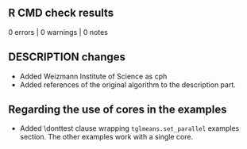 ## R CMD check results

0 errors | 0 warnings | 0 notes

## DESCRIPTION changes

* Added Weizmann Institute of Science as cph
* Added references of the original algorithm to the description part. 

## Regarding the use of cores in the examples

* Added \donttest clause wrapping `tglmeans.set_parallel` examples section. The other examples work with a single core. 
